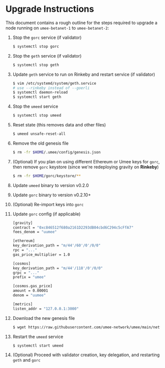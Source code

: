 <!-- markdownlint-disable MD013 -->
# Upgrade Instructions

This document contains a rough outline for the steps required to upgrade a node
running on `umee-betanet-1` to `umee-betanet-2`:

1. Stop the `gorc` service (if validator)

    ```bash
    $ systemctl stop gorc
    ```

2. Stop the `geth` service (if validator)

    ```bash
    $ systemctl stop geth
    ```

3. Update `geth` service to run on Rinkeby and restart service (if validator)

    ```bash
    $ vim /etc/systemd/system/geth.service
    # use --rinkeby instead of --goerli
    $ systemctl daemon-reload
    $ systemctl start geth
    ```

4. Stop the `umeed` service

    ```bash
    $ systemctl stop umeed
    ```

5. Reset state (this removes data and other files)

    ```bash
    $ umeed unsafe-reset-all
    ```

6. Remove the old genesis file

    ```bash
    $ rm -fr $HOME/.umee/config/genesis.json
    ```

7. (Optional) If you plan on using different Ethereum or Umee keys for `gorc`, then remove
   `gorc` keystore (since we're redeploying gravity on **Rinkeby**)

    ```bash
    $ rm -fr $HOME/gorc/keystore/**
    ```

8. Update `umeed` binary to version v0.2.0
9. Update `gorc` binary to version v0.2.10+
10. (Optional) Re-import keys into `gorc`
11. Update `gorc` config (if applicable)

    ```bash
    [gravity]
    contract = "0xc846512f680a2161D2293dB04cbd6C294c5cFfA7"
    fees_denom = "uumee"

    [ethereum]
    key_derivation_path = "m/44'/60'/0'/0/0"
    rpc = "..."
    gas_price_multiplier = 1.0

    [cosmos]
    key_derivation_path = "m/44'/118'/0'/0/0"
    grpc = "..."
    prefix = "umee"

    [cosmos.gas_price]
    amount = 0.00001
    denom = "uumee"

    [metrics]
    listen_addr = "127.0.0.1:3000"
    ```

12. Download the new genesis file

    ```bash
    $ wget https://raw.githubusercontent.com/umee-network/umee/main/networks/umee-betanet-2/genesis.json $HOME/.umee/config/genesis.json
    ```

13. Restart the `umeed` service

    ```bash
    $ systemctl start umeed
    ```

14. (Optional) Proceed with validator creation, key delegation, and restarting `geth` and `gorc`
